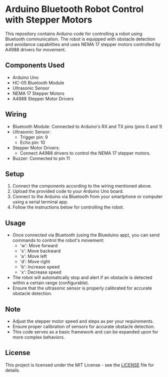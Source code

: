 # Arduino Bluetooth Robot Control with Stepper Motors

This repository contains Arduino code for controlling a robot using Bluetooth communication. The robot is equipped with obstacle detection and avoidance capabilities and uses NEMA 17 stepper motors controlled by A4988 drivers for movement.

## Components Used
- Arduino Uno
- HC-05 Bluetooth Module
- Ultrasonic Sensor
- NEMA 17 Stepper Motors
- A4988 Stepper Motor Drivers

## Wiring
- Bluetooth Module: Connected to Arduino's RX and TX pins (pins 0 and 1)
- Ultrasonic Sensor: 
  - Trigger pin: 9
  - Echo pin: 10
- Stepper Motor Drivers:
  - Connect A4988 drivers to control the NEMA 17 stepper motors.
- Buzzer: Connected to pin 11

## Setup
1. Connect the components according to the wiring mentioned above.
2. Upload the provided code to your Arduino Uno board.
3. Connect to the Arduino via Bluetooth from your smartphone or computer using a serial terminal app.
4. Follow the instructions below for controlling the robot.

## Usage
- Once connected via Bluetooth (using the Blueduino app), you can send commands to control the robot's movement:
  - 'w': Move forward
  - 's': Move backward
  - 'a': Move left
  - 'd': Move right
  - 'b': Increase speed
  - 'x': Decrease speed
- The robot will automatically stop and alert if an obstacle is detected within a certain range (configurable).
- Ensure that the ultrasonic sensor is properly calibrated for accurate obstacle detection.

## Note
- Adjust the stepper motor speed and steps as per your requirements.
- Ensure proper calibration of sensors for accurate obstacle detection.
- This code serves as a basic framework and can be expanded upon for more complex behaviors.

## License
This project is licensed under the MIT License - see the [LICENSE](LICENSE) file for details.
